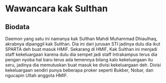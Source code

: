 # Wawancara kak Sulthan

## Biodata
Daemon yang satu ini namanya kak Sulthan Mahdi Muhammad Dhiaulhaq, akrabnya dipanggil kak Sulthan. Dia ini dari jurusan STI jadinya
dulu dia ikut SPARTA deh buat masuk HMIF. Sekarang di HMIF, Kak Sulthan ini menjadi staff kekeluargaan karena dulu dia sempet jadi staff
Intrakampus terus dia pengan nyoba hal baru terus ada temennya bilang kalo kekeluargaan itu seru, jadinya dia memutuskan buat masuk ke
divisi kekeluargaan deh. Divisi kekeluargaan sendiri punya beberapa proker seperti Bukber, Nobar, dan ngucapin Ultah anggota HMIF.

